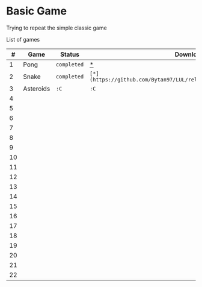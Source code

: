 # Basic Game

Trying to repeat the simple classic game

List of games

| #   | Game      | Status      | Download                                                               |
| --- | --------- | ----------- | ---------------------------------------------------------------------- |
| 1   | Pong      | `completed` | [*](https://github.com/Bytan97/LUL/releases/download/v0.1.1/0.1.1.zip) |
| 2   | Snake     | `completed` | `[*](https://github.com/Bytan97/LUL/releases/download/0.0.1/dist.zip)` |
| 3   | Asteroids | `:C`        | `:C`                                                                   |
| 4   |           |             |                                                                        |
| 5   |           |             |                                                                        |
| 6   |           |             |                                                                        |
| 7   |           |             |                                                                        |
| 8   |           |             |                                                                        |
| 9   |           |             |                                                                        |
| 10  |           |             |                                                                        |
| 11  |           |             |                                                                        |
| 12  |           |             |                                                                        |
| 13  |           |             |                                                                        |
| 14  |           |             |                                                                        |
| 15  |           |             |                                                                        |
| 16  |           |             |                                                                        |
| 17  |           |             |                                                                        |
| 18  |           |             |                                                                        |
| 19  |           |             |                                                                        |
| 20  |           |             |                                                                        |
| 21  |           |             |                                                                        |
| 22  |           |             |                                                                        |
